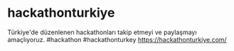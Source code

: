 # hackathonturkiye
Türkiye'de düzenlenen hackathonları takip etmeyi ve paylaşmayı amaçlıyoruz. #hackathon #hackathonturkey
https://hackathonturkiye.com/
